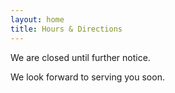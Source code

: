 ```yaml
---
layout: home
title: Hours & Directions
---
```


We are closed until further notice.

We look forward to serving you soon.

